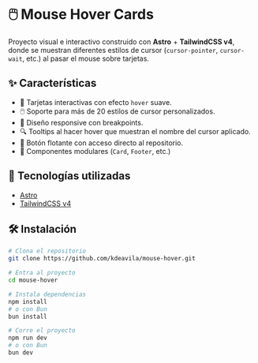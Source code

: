# 🖱️ Mouse Hover Cards

Proyecto visual e interactivo construido con **Astro** + **TailwindCSS v4**, donde se muestran diferentes estilos de cursor (`cursor-pointer`, `cursor-wait`, etc.) al pasar el mouse sobre tarjetas.

## ✨ Características

- 🎨 Tarjetas interactivas con efecto `hover` suave.
- 🖱️ Soporte para más de 20 estilos de cursor personalizados.
- 📱 Diseño responsive con breakpoints.
- 🔍 Tooltips al hacer hover que muestran el nombre del cursor aplicado.
- 📌 Botón flotante con acceso directo al repositorio.
- 🧩 Componentes modulares (`Card`, `Footer`, etc.)

## 🚀 Tecnologías utilizadas

- [Astro](https://astro.build/)
- [TailwindCSS v4](https://tailwindcss.com/)

## 🛠️ Instalación

```bash
# Clona el repositorio
git clone https://github.com/kdeavila/mouse-hover.git

# Entra al proyecto
cd mouse-hover

# Instala dependencias
npm install
# o con Bun
bun install

# Corre el proyecto
npm run dev
# o con Bun
bun dev
